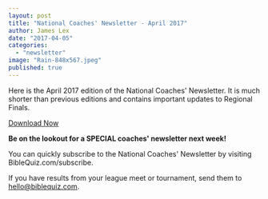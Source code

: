 ```yaml
---
layout: post
title: "National Coaches' Newsletter - April 2017"
author: James Lex
date: "2017-04-05"
categories: 
  - "newsletter"
image: "Rain-848x567.jpeg"
published: true
---
```


Here is the April 2017 edition of the National Coaches' Newsletter. It is much shorter than previous editions and contains important updates to Regional Finals.

<a href="{% link assets/2017/Apr-2017.pdf %}" class="button is-primary">Download Now</a>

**Be on the lookout for a SPECIAL coaches' newsletter next week!**

You can quickly subscribe to the National Coaches' Newsletter by visiting BibleQuiz.com/subscribe.

If you have results from your league meet or tournament, send them to hello@biblequiz.com.
